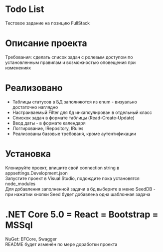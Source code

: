 # Todo List
Тестовое задание на позицию FullStack        
# Описание проекта
Требования: сделать список задач с ролевым доступом по установленным правилам и возможностью оповещения при изменениях     
# Реализовано
+ Таблицы статусов в БД заполняются из enum - визуально достаточно наглядно      
+ Настраиваемый Filter для бд инкапсулирован в отдельный класс        
+ Спискок задач в формате таблицы (Read-Create-Update)             
+ Ввод даты - в формате календаря       
+ Логгирование, IRepository, IRules    
+ Реализованы базовые требованя, кроме аутентификации       
# Установка
Клонируйте проект, впишите свой connection string в appsettings.Development.json    
Запустите проект в Visual Studio, подождите пока установятся node_modules      
Для добавления заполненной задачи в бд выберите в меню SeedDB - при нажатии кнопки Seed будет добавлена одна шаблонная задача  
# .NET Core 5.0 = React = Bootstrap = MSSql   
NuGet: EFCore, Swagger    
README будет изменён по мере доработки проекта    

